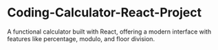 # Coding-Calculator-React-Project
A functional calculator built with React, offering a modern interface with features like percentage, modulo, and floor division.
